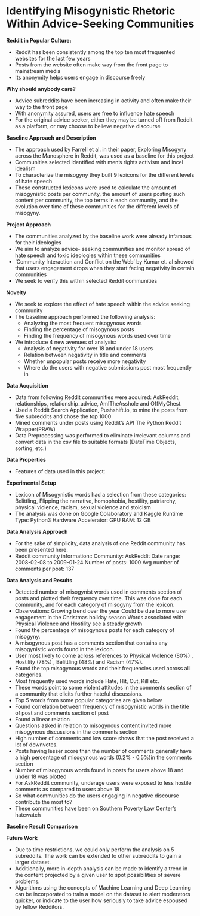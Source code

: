 # Identifying Misogynistic Rhetoric Within Advice-Seeking Communities

**Reddit in Popular Culture:**
- Reddit has been consistently among the top ten most frequented websites for the last few years
- Posts from the website often make way from the front page to mainstream media
- Its anonymity helps users engage in discourse freely


**Why should anybody care?**
- Advice subreddits have been increasing in activity and often make their way to the front page
- With anonymity assured, users are free to influence hate speech 
- For the original advice seeker, either they may be turned off from Reddit as a platform, or may choose to believe negative discourse

**Baseline Approach and Description**
- The approach used by Farrell et al. in their paper, Exploring Misogyny across the Manosphere in Reddit, was used as a baseline for this project
- Communities selected identified with men’s rights activism and incel idealism
- To characterize the misogyny they built 9 lexicons for the different levels of hate speech
- These constructed lexicons were used to calculate the amount of misogynistic posts per community, the amount of users posting such content per community, the top terms in each community, and the evolution over time of these communities for the different levels of misogyny. 

**Project Approach**
- The communities analyzed by the baseline work were already infamous for their ideologies
- We aim to analyze advice- seeking communities and monitor spread of hate speech and toxic ideologies within these communities
- ‘Community Interaction and Conflict on the Web’ by Kumar et. al showed that users engagement drops when they start facing negativity in certain communities
- We seek to verify this within selected Reddit communities

**Novelty**
- We seek to explore the effect of hate speech within the advice seeking community
- The baseline approach performed the following analysis: 
    - Analyzing the most frequent misogynous words
    - Finding the percentage of misogynous posts
    - Finding the frequency of misogynous words used over time
- We introduce 4 new avenues of analysis: 
    - Analysis of negativity for over 18 and under 18 users
    - Relation between negativity in title and comments
    - Whether unpopular posts receive more negativity 
    - Where do the users with negative submissions post most frequently in

**Data Acquisition**
- Data from following Reddit communities were acquired: AskReddit, relationships, relationship_advice, AmITheAsshole and OffMyChest.
- Used a Reddit Search Application, Pushshift.io, to mine the posts from five subreddits and chose the top 1000
- Mined comments under posts using Reddit’s API The Python Reddit Wrapper(PRAW)
- Data Preprocessing was performed to eliminate irrelevant columns and convert data in the csv file to suitable formats (DateTime Objects, sorting, etc.)

**Data Properties**
- Features of data used in this project:


**Experimental Setup**
- Lexicon of Misogynistic words had a selection from these categories:  Belittling, Flipping the narrative, homophobia, hostility, patriarchy, physical violence, racism, sexual violence and stoicism
- The analysis was done on Google Colaboratory and Kaggle
Runtime Type: Python3
Hardware Accelerator: GPU
RAM: 12 GB

**Data Analysis Approach**
- For the sake of simplicity, data analysis of one Reddit community has been presented here.
- Reddit community information::
Community:  AskReddit
Date range: 2008-02-08 to 2009-01-24
Number of posts: 1000
Avg number of comments per post: 137

**Data Analysis and Results**
- Detected number of misogynist words used in comments section of posts and plotted their frequency over time. This was done for each community, and for each category of misogyny from the lexicon.
- Observations:
Growing trend over the year
Could be due to more user engagement in the Christmas  holiday season
Words associated with Physical Violence and Hostility see a steady growth
- Found the percentage of misogynous posts for each category of misogyny. 
- A misogynous post has a comments section that contains any misogynistic words found in the lexicon.
- User most  likely to come across references to  Physical Violence (80%) , Hostility (78%) , Belittling (48%) and Racism (47%). 
- Found the top misogynous words and their frequencies used across all categories.
- Most frequently used words include Hate, Hit, Cut, Kill etc.
- These words point to some violent attitudes in the comments section of a community that elicits further hateful discussions.
- Top 5 words from some popular categories are given below
- Found correlation between frequency of misogynistic words in the title of post and comments section of post
- Found a linear relation
- Questions asked in relation to misogynous content invited more misogynous discussions in the comments section
- High number of comments and low score shows that the post received a lot of downvotes. 
- Posts having lesser score than the number of comments generally have a high percentage of misogynous words (0.2% - 0.5%)in the comments section
- Number of misogynous words found in posts for users above 18  and under 18 was plotted
- For AskReddit community, underage users were exposed to less hostile comments as compared to users above 18
- So what communities do the users engaging in negative discourse contribute the most to?
- These communities have been on Southern Poverty Law Center’s hatewatch

**Baseline Result Comparison**


**Future Work**
- Due to time restrictions, we could only perform the analysis on 5 subreddits. The work can be extended to other subreddits to gain a larger dataset.
- Additionally, more in-depth analysis can be made to identify a trend in the content projected by a given user to spot possibilities of severe problems.
- Algorithms using the concepts of Machine Learning and Deep Learning can be incorporated to train a model on the dataset to alert moderators quicker, or indicate to the user how seriously to take advice espoused by fellow Redditors.




